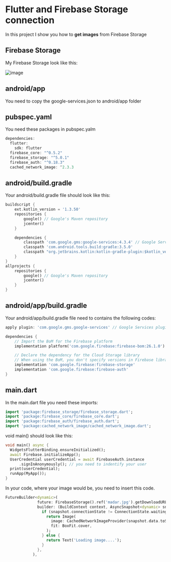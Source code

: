 # Flutter and Firebase Storage connection

In this project I show you how to **get images** from Firebase Storage

## Firebase Storage

My Firebase Storage look like this:

![image](https://user-images.githubusercontent.com/57065082/99569334-c5004e00-29d0-11eb-8210-667e07fab106.png)

## android/app

You need to copy the google-services.json to android/app folder

## pubspec.yaml

You need these packages in pubspec.yalm

```dart
dependencies:
  flutter:
    sdk: flutter
  firebase_core: "^0.5.2"
  firebase_storage: "^5.0.1"
  firebase_auth: "^0.18.3"
  cached_network_image: ^2.3.3
```

## android/build.gradle

Your android/build.gradle file should look like this:

```dart
buildscript {
    ext.kotlin_version = '1.3.50'
    repositories {
        google() // Google's Maven repository
        jcenter()
    }

    dependencies {
        classpath 'com.google.gms:google-services:4.3.4' // Google Services plugin
        classpath 'com.android.tools.build:gradle:3.5.0'
        classpath "org.jetbrains.kotlin:kotlin-gradle-plugin:$kotlin_version"
    }
}
allprojects {
    repositories {
        google() // Google's Maven repository
        jcenter()
    }
}
```

## android/app/build.gradle

Your android/app/build.gradle file need to contains the following codes:

```dart
apply plugin: 'com.google.gms.google-services' // Google Services plugin
```

```dart
dependencies {
    // Import the BoM for the Firebase platform
    implementation platform('com.google.firebase:firebase-bom:26.1.0')

    // Declare the dependency for the Cloud Storage library
    // When using the BoM, you don't specify versions in Firebase library dependencies
    implementation 'com.google.firebase:firebase-storage'
    implementation 'com.google.firebase:firebase-auth'
}
```

## main.dart

In the main.dart file you need these imports:

```dart
import 'package:firebase_storage/firebase_storage.dart';
import 'package:firebase_core/firebase_core.dart';
import 'package:firebase_auth/firebase_auth.dart';
import 'package:cached_network_image/cached_network_image.dart';
```

void main() should look like this:

```dart
void main() async {
  WidgetsFlutterBinding.ensureInitialized();
  await Firebase.initializeApp();
  UserCredential userCredential = await FirebaseAuth.instance
      .signInAnonymously(); // you need to indentify your user
  print(userCredential);
  runApp(MyApp());
}
```

In your code, where your image would be, you need to insert this code.

```dart
FutureBuilder<dynamic>(
              future: FirebaseStorage().ref('madar.jpg').getDownloadURL(),
              builder: (BuildContext context, AsyncSnapshot<dynamic> snapshot) {
                if (snapshot.connectionState != ConnectionState.waiting) {
                  return Image(
                    image: CachedNetworkImageProvider(snapshot.data.toString()),
                    fit: BoxFit.cover,
                  );
                } else {
                  return Text('Loading image....');
                }
              },
            ),
```
